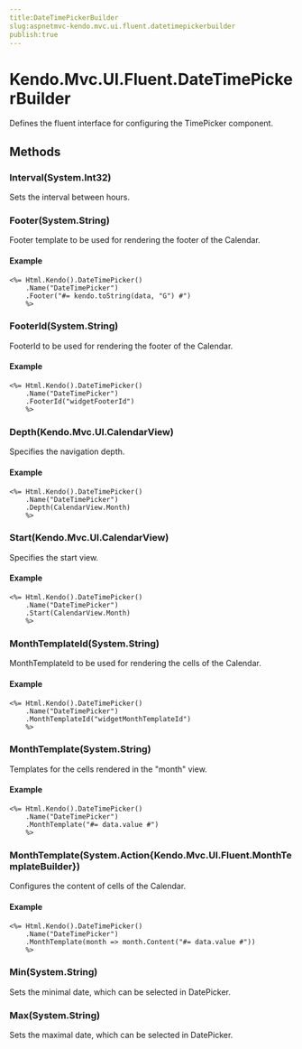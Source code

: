 ```yaml
---
title:DateTimePickerBuilder
slug:aspnetmvc-kendo.mvc.ui.fluent.datetimepickerbuilder
publish:true
---
```


# Kendo.Mvc.UI.Fluent.DateTimePickerBuilder

Defines the fluent interface for configuring the TimePicker component.

## Methods

### Interval(System.Int32)
Sets the interval between hours.

### Footer(System.String)
Footer template to be used for rendering the footer of the Calendar.

#### Example
    <%= Html.Kendo().DateTimePicker()
        .Name("DateTimePicker")
        .Footer("#= kendo.toString(data, "G") #")
        %>

### FooterId(System.String)
FooterId to be used for rendering the footer of the Calendar.

#### Example
    <%= Html.Kendo().DateTimePicker()
        .Name("DateTimePicker")
        .FooterId("widgetFooterId")
        %>

### Depth(Kendo.Mvc.UI.CalendarView)
Specifies the navigation depth.

#### Example
    <%= Html.Kendo().DateTimePicker()
        .Name("DateTimePicker")
        .Depth(CalendarView.Month)
        %>

### Start(Kendo.Mvc.UI.CalendarView)
Specifies the start view.

#### Example
    <%= Html.Kendo().DateTimePicker()
        .Name("DateTimePicker")
        .Start(CalendarView.Month)
        %>

### MonthTemplateId(System.String)
MonthTemplateId to be used for rendering the cells of the Calendar.

#### Example
    <%= Html.Kendo().DateTimePicker()
        .Name("DateTimePicker")
        .MonthTemplateId("widgetMonthTemplateId")
        %>

### MonthTemplate(System.String)
Templates for the cells rendered in the "month" view.

#### Example
    <%= Html.Kendo().DateTimePicker()
        .Name("DateTimePicker")
        .MonthTemplate("#= data.value #")
        %>

### MonthTemplate(System.Action{Kendo.Mvc.UI.Fluent.MonthTemplateBuilder})
Configures the content of cells of the Calendar.

#### Example
    <%= Html.Kendo().DateTimePicker()
        .Name("DateTimePicker")
        .MonthTemplate(month => month.Content("#= data.value #"))
        %>

### Min(System.String)
Sets the minimal date, which can be selected in DatePicker.

### Max(System.String)
Sets the maximal date, which can be selected in DatePicker.